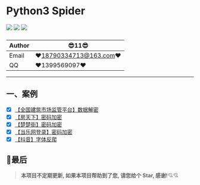 # Python3 Spider


![](https://img.shields.io/badge/python-3.6.5-green.svg) ![](https://img.shields.io/badge/requests-2.21.0-green.svg) ![](https://img.shields.io/badge/PyExecJS-1.5.1-green.svg) 

### 

| Author | :sunglasses:11:sunglasses:        |
| ------ | ----------------------------------- |
| Email  | :hearts:18790334713@163.com:hearts: |
| QQ     | :hearts:1399569097:hearts:          |



-------



## 一、案例

- [x] [【全国建筑市场监管平台】数据解密](https://mp.weixin.qq.com/s/y2I5rIG-Q0d-q33AIo-DnA)
- [x] [【房天下】密码加密](https://mp.weixin.qq.com/s/v-5rHDHdboLjHA6ycgViLg)
- [x] [【楚楚街】密码加密](https://mp.weixin.qq.com/s/idD0a7qNqNxQYhTqgzZ9MA)
- [x] [【当乐网登录】密码加密](https://mp.weixin.qq.com/s/idD0a7qNqNxQYhTqgzZ9MA)
- [x] [【抖音】字体反爬](http://www.mingyang920.com/?p=69)
## :dolphin:**最后**

> **本项目不定期更新, 如果本项目帮助到了您, 请您给个 Star, 感谢!**:cupid::cupid:
